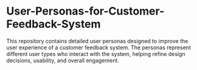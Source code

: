 # User-Personas-for-Customer-Feedback-System
This repository contains detailed user personas designed to improve the user experience of a customer feedback system. The personas represent different user types who interact with the system, helping refine design decisions, usability, and overall engagement.
